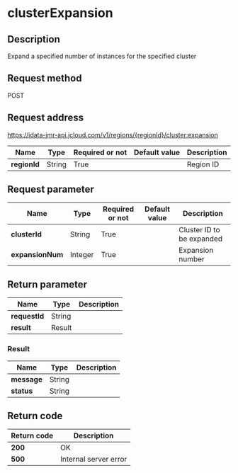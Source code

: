 # clusterExpansion


## Description
Expand a specified number of instances for the specified cluster

## Request method
POST

## Request address
https://idata-jmr-api.jcloud.com/v1/regions/{regionId}/cluster:expansion

|Name|Type|Required or not|Default value|Description|
|---|---|---|---|---|
|**regionId**|String|True||Region ID|

## Request parameter
|Name|Type|Required or not|Default value|Description|
|---|---|---|---|---|
|**clusterId**|String|True||Cluster ID to be expanded|
|**expansionNum**|Integer|True||Expansion number|


## Return parameter
|Name|Type|Description|
|---|---|---|
|**requestId**|String||
|**result**|Result||


### <a name="Result">Result</a>
|Name|Type|Description|
|---|---|---|
|**message**|String||
|**status**|String||

## Return code
|Return code|Description|
|---|---|
|**200**|OK|
|**500**|Internal server error|
